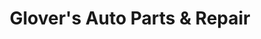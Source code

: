 ---
title: "Glover's Auto Parts & Repair"
url: /los-alamos/glovers-auto-parts-and-repair/
shop: car repair
---